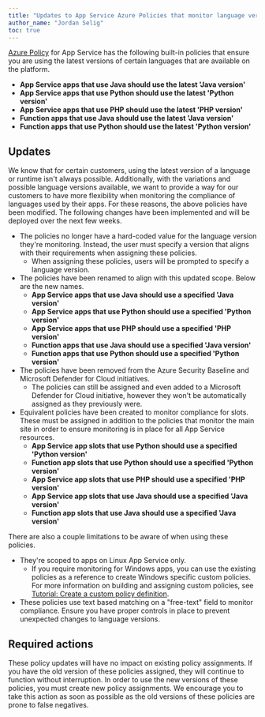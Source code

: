 ```yaml
---
title: "Updates to App Service Azure Policies that monitor language versions"
author_name: "Jordan Selig"
toc: true
---
```


[Azure Policy](https://learn.microsoft.com/azure/governance/policy/overview) for App Service has the following built-in policies that ensure you are using the latest versions of certain languages that are available on the platform.

- **App Service apps that use Java should use the latest 'Java version'**
- **App Service apps that use Python should use the latest 'Python version'**
- **App Service apps that use PHP should use the latest 'PHP version'**
- **Function apps that use Java should use the latest 'Java version'**
- **Function apps that use Python should use the latest 'Python version'**

## Updates

We know that for certain customers, using the latest version of a language or runtime isn't always possible. Additionally, with the variations and possible language versions available, we want to provide a way for our customers to have more flexibility when monitoring the compliance of languages used by their apps. For these reasons, the above policies have been modified. The following changes have been implemented and will be deployed over the next few weeks.

- The policies no longer have a hard-coded value for the language version they're monitoring. Instead, the user must specify a version that aligns with their requirements when assigning these policies.
  - When assigning these policies, users will be prompted to specify a language version.
- The policies have been renamed to align with this updated scope. Below are the new names.
  - **App Service apps that use Java should use a specified 'Java version'**
  - **App Service apps that use Python should use a specified 'Python version'**
  - **App Service apps that use PHP should use a specified 'PHP version'**
  - **Function apps that use Java should use a specified 'Java version'**
  - **Function apps that use Python should use a specified 'Python version'**
- The policies have been removed from the Azure Security Baseline and Microsoft Defender for Cloud initiatives.
  - The policies can still be assigned and even added to a Microsoft Defender for Cloud initiative, however they won't be automatically assigned as they previously were.
- Equivalent policies have been created to monitor compliance for slots. These must be assigned in addition to the policies that monitor the main site in order to ensure monitoring is in place for all App Service resources.
  - **App Service app slots that use Python should use a specified 'Python version'**
  - **Function app slots that use Python should use a specified 'Python version'**
  - **App Service app slots that use PHP should use a specified 'PHP version'**
  - **App Service app slots that use Java should use a specified 'Java version'**
  - **Function app slots that use Java should use a specified 'Java version'**

There are also a couple limitations to be aware of when using these policies.

- They're scoped to apps on Linux App Service only.
  - If you require monitoring for Windows apps, you can use the existing policies as a reference to create Windows specific custom policies. For more information on building and assigning custom policies, see [Tutorial: Create a custom policy definition](https://learn.microsoft.com/azure/governance/policy/tutorials/create-custom-policy-definition).
- These policies use text based matching on a "free-text" field to monitor compliance. Ensure you have proper controls in place to prevent unexpected changes to language versions.

## Required actions

These policy updates will have no impact on existing policy assignments. If you have the old version of these policies assigned, they will continue to function without interruption. In order to use the new versions of these policies, you must create new policy assignments. We encourage you to take this action as soon as possible as the old versions of these policies are prone to false negatives.
